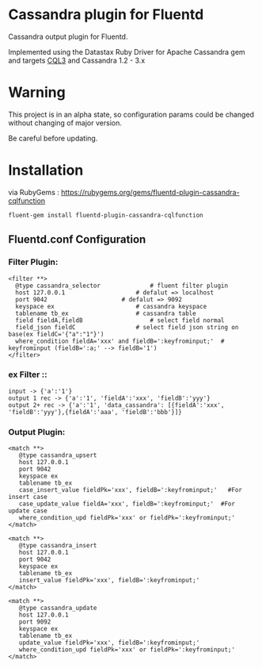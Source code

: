 # Cassandra plugin for Fluentd

Cassandra output plugin for Fluentd.

Implemented using the Datastax Ruby Driver for Apache Cassandra gem and targets [CQL3](https://docs.datastax.com/en/cql/3.3/)
and Cassandra 1.2 - 3.x

# Warning

This project is in an alpha state, so configuration params could be changed without changing of major version.

Be careful before updating.

# Installation

via RubyGems : https://rubygems.org/gems/fluentd-plugin-cassandra-cqlfunction

    fluent-gem install fluentd-plugin-cassandra-cqlfunction

## Fluentd.conf Configuration
### Filter Plugin:
    <filter **>
      @type cassandra_selector				# fluent filter plugin
      host 127.0.0.1					# defalut => localhost
      port 9042						# defalut => 9092
      keyspace ex						# cassandra keyspace
      tablename tb_ex					# cassandra table
      field fieldA,fieldB					# select field normal
      field_json fieldC                 # select field json string on base(ex fieldC='{"a":"1"}')
      where_condition fieldA='xxx' and fieldB=':keyfrominput;'	# keyfrominput (fieldB=':a;' --> fieldB='1')
    </filter>
    
### ex Filter ::
    input -> {'a':'1'}
    output 1 rec -> {'a':'1', 'fieldA':'xxx', 'fieldB':'yyy'}
    output 2+ rec -> {'a':'1', 'data_cassandra': [{fieldA':'xxx', 'fieldB':'yyy'},{fieldA':'aaa', 'fieldB':'bbb'}]}
    
### Output Plugin:    
    <match **>
       @type cassandra_upsert
       host 127.0.0.1
       port 9042
       keyspace ex
       tablename tb_ex
       case_insert_value fieldPk='xxx', fieldB=':keyfrominput;'   #For insert case
       case_update_value fieldA='xxx', fieldB=':keyfrominput;'  #For update case
       where_condition_upd fieldPk='xxx' or fieldPk=':keyfrominput;'
    </match>
    
    <match **>
       @type cassandra_insert
       host 127.0.0.1
       port 9042
       keyspace ex
       tablename tb_ex
       insert_value fieldPk='xxx', fieldB=':keyfrominput;'
    </match>
    
    <match **>
       @type cassandra_update
       host 127.0.0.1
       port 9092
       keyspace ex
       tablename tb_ex
       update_value fieldPk='xxx', fieldB=':keyfrominput;'
       where_condition_upd fieldPk='xxx' or fieldPk=':keyfrominput;'
    </match>
